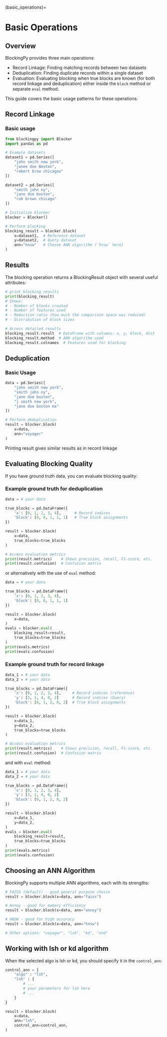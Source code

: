 (basic_operations)=
# Basic Operations

## Overview

BlockingPy provides three main operations:

- Record Linkage: Finding matching records between two datasets
- Deduplication: Finding duplicate records within a single dataset
- Evaluation: Evaluating blocking when true blocks are known (for both record linkage and deduplication) either inside the `block` method or separate `eval` method.

This guide covers the basic usage patterns for these operations.

## Record Linkage

### Basic usage

```python
from blockingpy import Blocker
import pandas as pd

# Example datasets
dataset1 = pd.Series([
    "john smith new york",
    "janee doe Boston",
    "robert brow chicagoo"
])

dataset2 = pd.Series([
    "smith john ny",
    "jane doe boston",
    "rob brown chicago"
])

# Initialize blocker
blocker = Blocker()

# Perform blocking
blocking_result = blocker.block(
    x=dataset1,  # Reference dataset
    y=dataset2,  # Query dataset
    ann="hnsw"   # Choose ANN algorithm (`hnsw` here)
)
```

## Results

The blocking operation returns a BlockingResult object with several useful attributes:

```python
# print blocking results
print(blocking_result)
# Shows:
# - Number of blocks created
# - Number of features used
# - Reduction ratio (how much the comparison space was reduced)
# - Distribution of block sizes

# Access detailed results
blocking_result.result  # DataFrame with columns: x, y, block, dist
blocking_result.method  # ANN algorithm used
blocking_result.colnames  # Features used for blocking
```

## Deduplication

### Basic Usage

```python
data = pd.Series([
    "john smith new york",
    "smith john ny",
    "jane doe boston",
    "j smith new york",
    "jane doe boston ma"
])

# Perform deduplication
result = blocker.block(
    x=data,
    ann="voyager"
)
```

Printing result gives similar results as in record linkage

## Evaluating Blocking Quality

If you have ground truth data, you can evaluate blocking quality: 

### Example ground truth for deduplication

```python
data = # your data

true_blocks = pd.DataFrame({
    'x': [0, 1, 2, 3, 4],      # Record indices
    'block': [0, 0, 1, 1, 1]   # True block assignments
})

result = blocker.block(
    x=data,
    true_blocks=true_blocks
)

# Access evaluation metrics
print(result.metrics)    # Shows precision, recall, F1-score, etc.
print(result.confusion)  # Confusion matrix
```
or alternatively with the use of `eval` method:

```python
data = # your data

true_blocks = pd.DataFrame({
    'x': [0, 1, 2, 3, 4],  
    'block': [0, 0, 1, 1, 1]   
})

result = blocker.block(
    x=data,
)
evals = blocker.eval(
    blocking_result=result,
    true_blocks=true_blocks
)
print(evals.metrics)
print(evals.confusion) 
```
### Example ground truth for record linkage

```python
data_1 = # your data
data_2 = # your data

true_blocks = pd.DataFrame({
    'x': [0, 1, 2, 3, 4],     # Record indices (reference)
    'y': [3, 1, 4, 0, 2]      # Record indices (Query) 
    'block': [0, 1, 2, 0, 2]  # True block assignments
})

result = blocker.block(
    x=data_1,
    y=data_2,
    true_blocks=true_blocks
)

# Access evaluation metrics
print(result.metrics)    # Shows precision, recall, F1-score, etc.
print(result.confusion)  # Confusion matrix
```
and with `eval` method:

```python
data_1 = # your data
data_2 = # your data

true_blocks = pd.DataFrame({
    'x': [0, 1, 2, 3, 4],    
    'y': [3, 1, 4, 0, 2]     
    'block': [0, 1, 2, 0, 2]  
})

result = blocker.block(
    x=data_1,
    y=data_2,
)
evals = blocker.eval(
    blocking_result=result,
    true_blocks=true_blocks
)
print(evals.metrics) 
print(evals.confusion) 
```

## Choosing an ANN Algorithm

BlockingPy supports multiple ANN algorithms, each with its strengths:

```python
# FAISS (default) - good general purpose choice
result = blocker.block(x=data, ann="faiss")

# Annoy - good for memory efficiency
result = blocker.block(x=data, ann="annoy")

# HNSW - good for high accuracy
result = blocker.block(x=data, ann="hnsw")

# Other options: "voyager", "lsh", "kd", "nnd"
```

## Working with lsh or kd algorithm

When the selected algo is lsh or kd, you should specify it in the `control_ann`:

```python
control_ann = {
    "algo" : "lsh",
    "lsh" : {
        # ...
        # your parameters for lsh here
        # ...
    }
}

result = blocker.block(
    x=data,
    ann="lsh",
    control_ann=control_ann,
)
```
